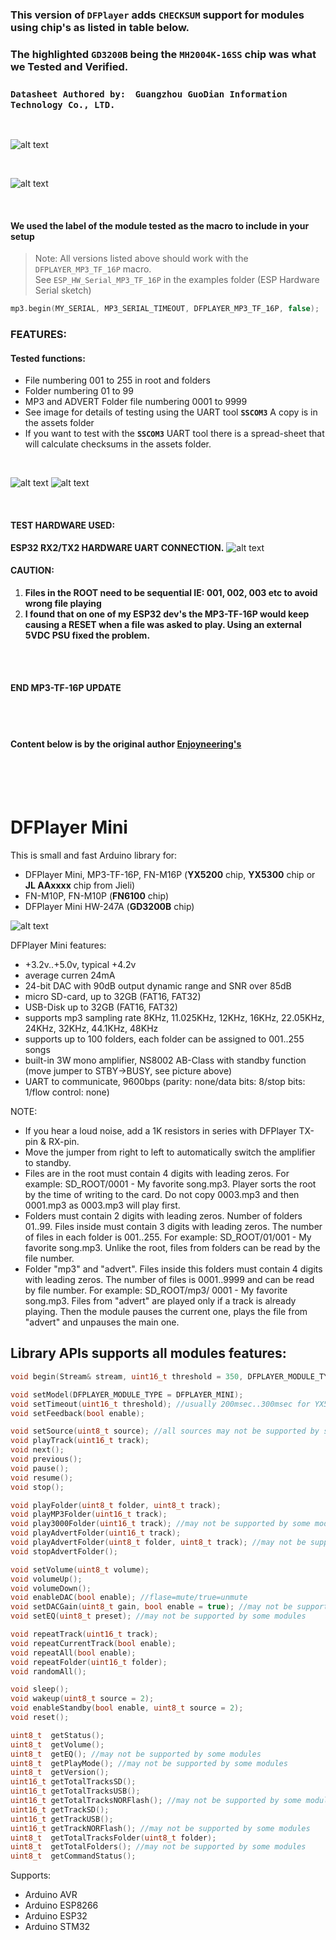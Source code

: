 ### This version of `DFPlayer` adds `CHECKSUM` support for modules using chip's as listed in table below.
### The highlighted `GD3200B` being the `MH2004K-16SS` chip was what we Tested and Verified.
### `Datasheet Authored by:` &nbsp;&nbsp; `Guangzhou GuoDian Information Technology Co., LTD.`

<br>

![alt text](https://github.com/macca448/DFPlayer/blob/main/images/supported_chips_chart.png)


<br>

![alt text](https://github.com/macca448/DFPlayer/blob/main/images/mh2024K_16SS.png)

<br>

#### We used the label of the module tested as the macro to include in your setup
> Note: All versions listed above should work with the `DFPLAYER_MP3_TF_16P` macro.
> <br>
> See `ESP_HW_Serial_MP3_TF_16P` in the examples folder (ESP Hardware Serial sketch)
```c++
mp3.begin(MY_SERIAL, MP3_SERIAL_TIMEOUT, DFPLAYER_MP3_TF_16P, false);
```
### FEATURES:
#### Tested functions:
* File numbering 001 to 255 in root and folders
* Folder numbering 01 to 99
* MP3 and ADVERT Folder file numbering 0001 to 9999
* See image for details of testing using the UART tool **`SSCOM3`** A copy is in the assets folder
* If you want to test with the **`SSCOM3`** UART tool there is a spread-sheet that will calculate checksums in the assets folder. 

<br>

![alt text](https://github.com/macca448/DFPlayer/blob/main/images/file_and_directory_tree_naming.png)
![alt text](https://github.com/macca448/DFPlayer/blob/main/images/SSCOM.jpg)

<br>


#### TEST HARDWARE USED: 
**ESP32 RX2/TX2 HARDWARE UART CONNECTION.**
![alt text](https://github.com/macca448/DFPlayer/blob/main/images/MP3_TF_16P_ESP_wiring.png)
<br>
#### CAUTION:
1. **Files in the ROOT need to be sequential IE: 001, 002, 003 etc to avoid wrong file playing**
2. **I found that on one of my ESP32 dev's the MP3-TF-16P would keep causing a RESET
when a file was asked to play. Using an external 5VDC PSU fixed the problem.**

<br>
<br>

#### END MP3-TF-16P UPDATE
<br>
<br>

#### Content below is by the original author [Enjoyneering's](https://github.com/enjoyneering/DFPlayer)

<br>
<br>
<br>

# DFPlayer Mini
This is small and fast Arduino library for:
 - DFPlayer Mini, MP3-TF-16P, FN-M16P (**YX5200** chip, **YX5300** chip or **JL AAxxxx** chip from Jieli)
 - FN-M10P, FN-M10P (**FN6100** chip)
 - DFPlayer Mini HW-247A (**GD3200B** chip)

![alt text][dfplayer_mini_mod_image]

DFPlayer Mini features:
- +3.2v..+5.0v, typical +4.2v
- average curren 24mA
- 24-bit DAC with 90dB output dynamic range and SNR over 85dB
- micro SD-card, up to 32GB (FAT16, FAT32)
- USB-Disk up to 32GB (FAT16, FAT32)
- supports mp3 sampling rate 8KHz, 11.025KHz, 12KHz, 16KHz, 22.05KHz, 24KHz, 32KHz, 44.1KHz, 48KHz
- supports up to 100 folders, each folder can be assigned to 001..255 songs
- built-in 3W mono amplifier, NS8002 AB-Class with standby function (move jumper to STBY->BUSY, see picture above)
- UART to communicate, 9600bps (parity: none/data bits: 8/stop bits: 1/flow control: none)

NOTE:
- If you hear a loud noise, add a 1K resistors in series with DFPlayer TX-pin & RX-pin.
- Move the jumper from right to left to automatically switch the amplifier to standby.
- Files are in the root must contain 4 digits with leading zeros. For example: SD_ROOT/0001 - My favorite song.mp3. Player sorts the root by the time of writing to the card. Do not copy 0003.mp3 and then 0001.mp3 as 0003.mp3 will play first.
- Folders must contain 2 digits with leading zeros. Number of folders 01..99. Files inside must contain 3 digits with leading zeros. The number of files in each folder is 001..255. For example: SD_ROOT/01/001 - My favorite song.mp3. Unlike the root, files from folders can be read by the file number.
- Folder "mp3" and "advert". Files inside this folders must contain 4 digits with leading zeros. The number of files is 0001..9999 and can be read by file number. For example: SD_ROOT/mp3/ 0001 - My favorite song.mp3. Files from "advert" are played only if a track is already playing. Then the module pauses the current one, plays the file from "advert" and unpauses the main one.

## Library APIs supports all modules features:
```c++
void begin(Stream& stream, uint16_t threshold = 350, DFPLAYER_MODULE_TYPE = DFPLAYER_MINI, bool feedback = false, bool bootDelay = true);

void setModel(DFPLAYER_MODULE_TYPE = DFPLAYER_MINI);
void setTimeout(uint16_t threshold); //usually 200msec..300msec for YX5200/AAxxxx chip & 350msec..500msec for GD3200B/MH2024K chip
void setFeedback(bool enable);

void setSource(uint8_t source); //all sources may not be supported by some modules
void playTrack(uint16_t track);
void next();
void previous();
void pause();
void resume();
void stop();

void playFolder(uint8_t folder, uint8_t track);
void playMP3Folder(uint16_t track);
void play3000Folder(uint16_t track); //may not be supported by some modules
void playAdvertFolder(uint16_t track);
void playAdvertFolder(uint8_t folder, uint8_t track); //may not be supported by some modules
void stopAdvertFolder();

void setVolume(uint8_t volume);
void volumeUp();
void volumeDown();
void enableDAC(bool enable); //flase=mute/true=unmute
void setDACGain(uint8_t gain, bool enable = true); //may not be supported by some modules
void setEQ(uint8_t preset); //may not be supported by some modules

void repeatTrack(uint16_t track);
void repeatCurrentTrack(bool enable);
void repeatAll(bool enable);
void repeatFolder(uint16_t folder);
void randomAll();

void sleep();
void wakeup(uint8_t source = 2);
void enableStandby(bool enable, uint8_t source = 2);
void reset();

uint8_t  getStatus();
uint8_t  getVolume();
uint8_t  getEQ(); //may not be supported by some modules
uint8_t  getPlayMode(); //may not be supported by some modules
uint8_t  getVersion();
uint16_t getTotalTracksSD();
uint16_t getTotalTracksUSB();
uint16_t getTotalTracksNORFlash(); //may not be supported by some modules
uint16_t getTrackSD();
uint16_t getTrackUSB();
uint16_t getTrackNORFlash(); //may not be supported by some modules
uint8_t  getTotalTracksFolder(uint8_t folder);
uint8_t  getTotalFolders(); //may not be supported by some modules
uint8_t  getCommandStatus();
```

Supports:
- Arduino AVR
- Arduino ESP8266
- Arduino ESP32
- Arduino STM32


[license-badge]: https://img.shields.io/badge/License-GPLv3-blue.svg
[license]:       https://choosealicense.com/licenses/gpl-3.0/
[version]:       https://img.shields.io/badge/Version-3.0.0-green.svg
[stars]:         https://img.shields.io/github/stars/enjoyneering/DFPlayer.svg
[stargazers]:    https://github.com/enjoyneering/DFPlayer/stargazers
[hit-count]:     https://hits.seeyoufarm.com/api/count/incr/badge.svg?url=https%3A%2F%2Fgithub.com%2Fenjoyneering%2FDFPlayer%2Ftree%2Fmain&count_bg=%2379C83D&title_bg=%23555555&icon=&icon_color=%23E7E7E7&title=hits&edge_flat=false
[github-issues]: https://img.shields.io/github/issues/enjoyneering/DFPlayer.svg
[issues]:        https://github.com/enjoyneering/DFPlayer/issues/

[dfplayer_mini_mod_image]: https://github.com/enjoyneering/DFPlayer/blob/main/images/DFPlayer_Mini_Modification.jpg
